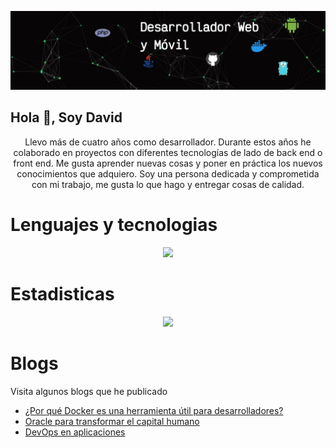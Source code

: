 

![Aquí la descripción de la imagen por si no carga](https://github.com/David842/David842/blob/main/portada.jpeg?raw=true)

 ## Hola 👋, Soy David

  
<p align="center">
Llevo más de cuatro años como desarrollador. Durante estos años he colaborado en proyectos con diferentes tecnologías de lado de back end o front end. Me gusta aprender nuevas cosas y poner en práctica los nuevos conocimientos que adquiero. Soy una persona dedicada y comprometida con mi trabajo, me gusta lo que hago y entregar cosas de calidad.</p>

</p>
  
# Lenguajes y tecnologias 
<p align="center">
  <a href="https://skillicons.dev">
    <img src="https://skillicons.dev/icons?i=kubernetes,docker,go,java,html,css,javascript,vue,react,angular,next,nuxt,androidstudio,flutter,git,grafana,php,mysql,firebase,tailwind,nginx" />
  </a>
</p>

# Estadisticas
<p align="center">
  <a href="https://skillicons.dev"><img src="https://github-readme-stats.vercel.app/api?username=David842&count_private=true&theme=cobalt&show_icons=true" />
  </a>
</p>

# Blogs
Visita algunos blogs que he publicado

* [¿Por qué Docker es una herramienta útil para desarrolladores?](https://www.linkedin.com/posts/onexo_saca-provecho-a-docker-para-tus-aplicaciones-activity-7024418367117676544-Xgx_?utm_source=share&utm_medium=member_desktop)
* [Oracle para transformar el capital humano](https://www.linkedin.com/posts/eks-enterprise-knowledge-solutions_oracle-cloud-para-transformar-el-capital-activity-7016526700989607936-d_yv?utm_source=share&utm_medium=member_desktop)
* [DevOps en aplicaciones](https://www.linkedin.com/posts/eks-enterprise-knowledge-solutions_oracle-cloud-eks-activity-6970168305802256385-Fz0D?utm_source=share&utm_medium=member_desktop)



<!--
**David842/David842** is a ✨ _special_ ✨ repository because its `README.md` (this file) appears on your GitHub profile.

Here are some ideas to get you started:

- 🔭 I’m currently working on ...
- 🌱 I’m currently learning ...
- 👯 I’m looking to collaborate on ...
- 🤔 I’m looking for help with ...
- 💬 Ask me about ...
- 📫 How to reach me: ...
- 😄 Pronouns: ...
- ⚡ Fun fact: ...
-->
